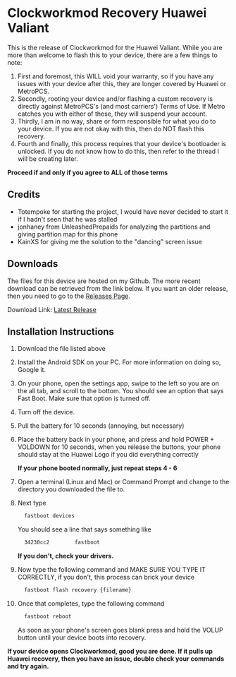 # Clockworkmod Recovery Huawei Valiant
This is the release of Clockworkmod for the Huawei Valiant. While you are more
than welcome to flash this to your device, there are a few things to note:

1. First and foremost, this WILL void your warranty, so if you have any issues
    with your device after this, they are longer covered by Huawei or MetroPCS.
2. Secondly, rooting your device and/or flashing a custom recovery is directly
    against MetroPCS's (and most carriers') Terms of Use. If Metro catches you
    with either of these, they will suspend your account.
3. Thirdly, I am in no way, share or form responsible for what you do to your
    device. If you are not okay with this, then do NOT flash this recovery.
4. Fourth and finally, this process requires that your device's bootloader is
    unlocked. If you do not know how to do this, then refer to the thread I will
    be creating later.

**Proceed if and only if you agree to ALL of those terms**


## Credits
* Totempoke for starting the project, I would have never decided to start it if
    I hadn't seen that he was stalled
* jonhaney from UnleashedPrepaids for analyzing the partitions and giving
    partition map for this phone
* KainXS for giving me the solution to the "dancing" screen issue

## Downloads
The files for this device are hosted on my Github. The more recent download can
be retrieved from the link below. If you want an older release, then you need to
go to the [Releases Page](https://github.com/Eagerestwolf/cwm-huawei-y301a1/releases).

Download Link: [Latest Release](https://github.com/Eagerestwolf/cwm-huawei-y301a1/releases/latest)


## Installation Instructions
1. Download the file listed above
2. Install the Android SDK on your PC. For more information on doing so, Google
    it.
3. On your phone, open the settings app, swipe to the left so you are on the all
    tab, and scroll to the bottom. You should see an option that says Fast Boot.
    Make sure that option is turned off.
4. Turn off the device.
5. Pull the battery for 10 seconds (annoying, but necessary)
6. Place the battery back in your phone, and press and hold POWER + VOLDOWN for
    10 seconds, when you release the buttons, your phone should stay at the
    Huawei Logo if you did everything correctly

    **If your phone booted normally, just repeat steps 4 - 6**

7. Open a terminal (Linux and Mac) or Command Prompt and change to the
    directory you downloaded the file to.
8. Next type
    ```bash
      fastboot devices
    ```
    You should see a line that says something like
    ```bash
      34230cc2        fastboot
    ```
    **If you don't, check your drivers.**

9. Now type the following command and MAKE SURE YOU TYPE IT CORRECTLY, if you
    don't, this process can brick your device
    ```bash
      fastboot flash recovery {filename}
    ```

10. Once that completes, type the following command
    ```bash
      fastboot reboot
    ```

    As soon as your phone's screen goes blank press and hold the VOLUP button
    until your device boots into recovery.


**If your device opens Clockworkmod, good you are done. If it pulls up Huawei
recovery, then you have an issue, double check your commands and try again.**